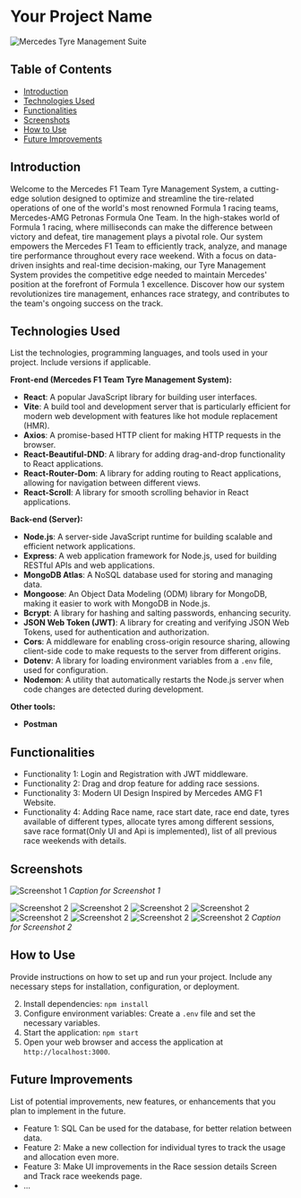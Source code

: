 # Your Project Name

![Mercedes Tyre Management Suite](./src/assets/logo.png) <!-- Replace with your project logo -->

## Table of Contents

- [Introduction](#introduction)
- [Technologies Used](#technologies-used)
- [Functionalities](#functionalities)
- [Screenshots](#screenshots)
- [How to Use](#how-to-use)
- [Future Improvements](#future-improvements)

## Introduction

Welcome to the Mercedes F1 Team Tyre Management System, a cutting-edge solution designed to optimize and streamline the tire-related operations of one of the world's most renowned Formula 1 racing teams, Mercedes-AMG Petronas Formula One Team. In the high-stakes world of Formula 1 racing, where milliseconds can make the difference between victory and defeat, tire management plays a pivotal role. Our system empowers the Mercedes F1 Team to efficiently track, analyze, and manage tire performance throughout every race weekend. With a focus on data-driven insights and real-time decision-making, our Tyre Management System provides the competitive edge needed to maintain Mercedes' position at the forefront of Formula 1 excellence. Discover how our system revolutionizes tire management, enhances race strategy, and contributes to the team's ongoing success on the track.

## Technologies Used

List the technologies, programming languages, and tools used in your project. Include versions if applicable.

**Front-end (Mercedes F1 Team Tyre Management System):**

- **React**: A popular JavaScript library for building user interfaces.
- **Vite**: A build tool and development server that is particularly efficient for modern web development with features like hot module replacement (HMR).
- **Axios**: A promise-based HTTP client for making HTTP requests in the browser.
- **React-Beautiful-DND**: A library for adding drag-and-drop functionality to React applications.
- **React-Router-Dom**: A library for adding routing to React applications, allowing for navigation between different views.
- **React-Scroll**: A library for smooth scrolling behavior in React applications.

**Back-end (Server):**

- **Node.js**: A server-side JavaScript runtime for building scalable and efficient network applications.
- **Express**: A web application framework for Node.js, used for building RESTful APIs and web applications.
- **MongoDB Atlas**: A NoSQL database used for storing and managing data.
- **Mongoose**: An Object Data Modeling (ODM) library for MongoDB, making it easier to work with MongoDB in Node.js.
- **Bcrypt**: A library for hashing and salting passwords, enhancing security.
- **JSON Web Token (JWT)**: A library for creating and verifying JSON Web Tokens, used for authentication and authorization.
- **Cors**: A middleware for enabling cross-origin resource sharing, allowing client-side code to make requests to the server from different origins.
- **Dotenv**: A library for loading environment variables from a `.env` file, used for configuration.
- **Nodemon**: A utility that automatically restarts the Node.js server when code changes are detected during development.

**Other tools:**

- **Postman**

## Functionalities

- Functionality 1: Login and Registration with JWT middleware.
- Functionality 2: Drag and drop feature for adding race sessions.
- Functionality 3: Modern UI Design Inspired by Mercedes AMG F1 Website.
- Functionality 4: Adding Race name, race start date, race end date, tyres available of different types, allocate tyres among different sessions, save race format(Only UI and Api is implemented), list of all previous race weekends with details.

## Screenshots

![Screenshot 1](./src/assets/ss1.png)
_Caption for Screenshot 1_

![Screenshot 2](./src/assets/ss2.png)
![Screenshot 2](./src/assets/ss3.png)
![Screenshot 2](./src/assets/ss4.png)
![Screenshot 2](./src/assets/ss5.png)
![Screenshot 2](./src/assets/ss6.png)
![Screenshot 2](./src/assets/ss7.png)
![Screenshot 2](./src/assets/ss8.png)
![Screenshot 2](./src/assets/ss9.png)
_Caption for Screenshot 2_

## How to Use

Provide instructions on how to set up and run your project. Include any necessary steps for installation, configuration, or deployment.

2. Install dependencies: `npm install`
3. Configure environment variables: Create a `.env` file and set the necessary variables.
4. Start the application: `npm start`
5. Open your web browser and access the application at `http://localhost:3000`.

## Future Improvements

List of potential improvements, new features, or enhancements that you plan to implement in the future.

- Feature 1: SQL Can be used for the database, for better relation between data.
- Feature 2: Make a new collection for individual tyres to track the usage and allocation even more.
- Feature 3: Make UI improvements in the Race session details Screen and Track race weekends page.
- ...
